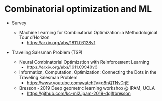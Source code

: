 # Combinatorial optimization and ML

* Survey
  * Machine Learning for Combinatorial Optimization: a Methodological Tour d’Horizon
    * https://arxiv.org/abs/1811.06128v1
  
* Traveling Salesman Problem (TSP)
  * Neural Combinatorial Optimization with Reinforcement Learning
    * https://arxiv.org/abs/1611.09940v3
  * Information, Computation, Optimization: Connecting the Dots in the Traveling Salesman Problem
    * https://www.youtube.com/watch?v=q8nQTNvCrjE
  * Bresson - 2019 Deep geometric learning workshop @ IPAM, UCLA
    * https://github.com/kc-ml2/ipam-2019-dgl#bresson
